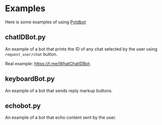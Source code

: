 # Examples
Here is some examples of using [Pytdbot](https://github.com/pytdbot/client)

## chatIDBot.py
An example of a bot that prints the ID of any chat selected by the user using `request_user/chat` button.

Real example: https://t.me/WhatChatIDBot.

## keyboardBot.py
An example of a bot that sends reply markup buttons.

## echobot.py
An example of a bot that echo content sent by the user.
